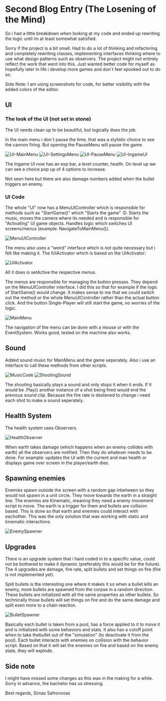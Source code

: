 # Second Blog Entry (The Losening of the Mind)

So i had a little breakdown when looking at my code and ended up rewriting the logic until im at least somewhat satisfied.

Sorry if the project is a bit small. Had to do a lot of thinking and refactoring and completely rewriting classes, implementing interfaces thinking where to use what design patterns such as observers. The project might not entirely reflect the work that went into this. Just wanted better code for myself as hopefully later in life i develop more games and don`t feel spooked out to do so.

Side Note: I am using screenshots for code, for better visibility with the added colors of the editor.

## UI

### The look of the UI (not set in stone)

The UI needs clean up to be beautiful, but logically does the job.

In the main menu i don`t pause the time, that was a stylistic choice to see the cannon firing. But opening the PauseMenu will pause the game.

![UI-MainMenu](/Blog/resources/entry2-MainMenu.png)
![UI-SettingsMenu](/Blog/resources/entry2-UI-Settings.png)
![UI-PauseMenu](/Blog/resources/entry2-UI-PauseMenu.png)
![UI-IngameUI](/Blog/resources/entry2-UI-IngameUI.png)

The Ingame UI now has an exp bar, a level counter, health. On level up we can see a choice pop up of 4 options to increase.

Not seen here but there are also damage numbers added when the bullet triggers an enemy.

### UI Code

The whole "UI" now has a MenuUIController which is responsible for methods such as "StartGame()" which "Starts the game" :D. Starts the music, moves the camera where its needed and is responsible for "Activating" UI game objects. Handles logic which switches UI screens/menus (example: NavigateToMainMenu()).

![MenuUIController](/Blog/resources/entry2-MenuUIController.png)

The menu also uses a "weird" interface which is not quite necessary but i felt like making it. The IUIActivator which is based on the UIActivator:

![UIActivator](/Blog/resources/entry2-UIActivator.png)

All it does is setActive the respective menus.

The menus are responsible for managing the button presses. They depend on the MenuUIController interface. I did this so that for example if the logic of StartGame() would change. It makes sense to me that we could switch out the method or the whole MenuUIController rather than the actual button click. And the button Single-Player will still start the game, no worries of the logic.

![MainMenu](/Blog/resources/entry2-MainMenu.png)

The navigation of the menu can be done with a mouse or with the EventSystem. Works good, tested on the machine also works.

## Sound

Added sound music for MainMenu and the game seperately. Also i use an interface to call these methods from other scripts.

![MusicCode](/Blog/resources/entry2-musicCode.png)
![ShootingSound](/Blog/resources/entry2-shootingSound.png)

The shooting basically plays a sound and only stops it when it ends. If it would be .Play() another instance of a shot being fired would end the previous sound clip. Because the fire rate is destened to change i need each shot to make a sound seperately.

## Health System

The health system uses Observers.

![HealthObserver](/Blog/resources/entry2-helthObserver.png)

When earth takes damage (which happens when an enemy collides with earth) all the observers are notified. Then they do whatever needs to be done. For example: updates the UI with the current and max health or displays game over screen in the player/earth dies.


## Spawning enemies

Enemies spawn outside the screen with a random gap inbetween so they would not spawn in a unit circle. They move towards the earth in a straight line. The enemies are Kinematic, meaning they need a enemy movement script to move. The earth is a trigger for them and bullets are collision based. This is done so that earth and enemies could interact with eachother. This was the only solution that was working with static and kinematic interactions.

![EnemySpawner](/Blog/resources/entry2-spawnEnamies.png)

## Upgrades

There is an upgrade system that i hard coded in to a specific value, could not be bothered to make it dynamic (preferably this would be for the future). The 4 upgrades are damage, fire rate, split bullets and set things on fire (fire is not implemented yet).

Split bullets is the interesting one where it makes it so when a bullet kills an enemy, more bullets are spawned from the corpse in a random direction. These bullets are initialized with all the same properties as other bullets. So technically those bullets will set things on fire and do the same damage and split even more to a chain reaction.

![BulletSpawner](/Blog/resources/entry2-bulletSpawner.png)

Basically each bullet is taken from a pool, has a force applied to it to move it and is initialized with some behaviors and stats. It also has a cutoff point when to take thebullet out of the "simulation" (to deactivate it from the pool). Each bullet interacts with enemies on collision with the behavior script. Based on that it will set the enemies on fire and based on the enemy state, they will explode.

## Side note
I might have missed some changes as this was in the making for a while. Sorry in advance, the bachelor has us stressing.

Best regards,
Simas Safronvoas